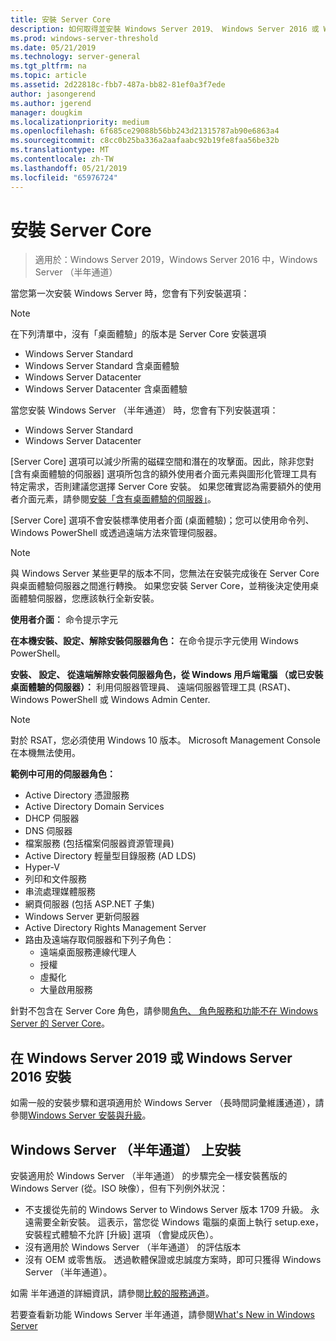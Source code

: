 ```yaml
---
title: 安裝 Server Core
description: 如何取得並安裝 Windows Server 2019、 Windows Server 2016 或 Windows Server （半年通道） 上的 Server Core 安裝。
ms.prod: windows-server-threshold
ms.date: 05/21/2019
ms.technology: server-general
ms.tgt_pltfrm: na
ms.topic: article
ms.assetid: 2d22818c-fbb7-487a-bb82-81ef0a3f7ede
author: jasongerend
ms.author: jgerend
manager: dougkim
ms.localizationpriority: medium
ms.openlocfilehash: 6f685ce29088b56bb243d21315787ab90e6863a4
ms.sourcegitcommit: c8cc0b25ba336a2aafaabc92b19fe8faa56be32b
ms.translationtype: MT
ms.contentlocale: zh-TW
ms.lasthandoff: 05/21/2019
ms.locfileid: "65976724"
---
```

# <a name="install-server-core"></a>安裝 Server Core

> 適用於：Windows Server 2019，Windows Server 2016 中，Windows Server （半年通道）
  
當您第一次安裝 Windows Server 時，您會有下列安裝選項：

>[!NOTE]
> 在下列清單中，沒有「桌面體驗」的版本是 Server Core 安裝選項

-   Windows Server Standard
-   Windows Server Standard 含桌面體驗
-   Windows Server Datacenter
-   Windows Server Datacenter 含桌面體驗

當您安裝 Windows Server （半年通道） 時，您會有下列安裝選項：

-   Windows Server Standard 
-   Windows Server Datacenter

[Server Core] 選項可以減少所需的磁碟空間和潛在的攻擊面。因此，除非您對 [含有桌面體驗的伺服器] 選項所包含的額外使用者介面元素與圖形化管理工具有特定需求，否則建議您選擇 Server Core 安裝。 如果您確實認為需要額外的使用者介面元素，請參閱[安裝「含有桌面體驗的伺服器」](Getting-Started-with-Server-with-Desktop-Experience.md)。 

[Server Core] 選項不會安裝標準使用者介面 (桌面體驗)；您可以使用命令列、Windows PowerShell 或透過遠端方法來管理伺服器。

>[!NOTE]
>
>與 Windows Server 某些更早的版本不同，您無法在安裝完成後在 Server Core 與桌面體驗伺服器之間進行轉換。 如果您安裝 Server Core，並稍後決定使用桌面體驗伺服器，您應該執行全新安裝。

**使用者介面︰** 命令提示字元

**在本機安裝、設定、解除安裝伺服器角色：** 在命令提示字元使用 Windows PowerShell。

**安裝、 設定、 從遠端解除安裝伺服器角色，從 Windows 用戶端電腦 （或已安裝桌面體驗的伺服器）：** 利用伺服器管理員、 遠端伺服器管理工具 (RSAT)、 Windows PowerShell 或 Windows Admin Center.

>[!NOTE]
>
>對於 RSAT，您必須使用 Windows 10 版本。
>Microsoft Management Console 在本機無法使用。

**範例中可用的伺服器角色：**

- Active Directory 憑證服務
- Active Directory Domain Services
- DHCP 伺服器
- DNS 伺服器
- 檔案服務 (包括檔案伺服器資源管理員)
- Active Directory 輕量型目錄服務 (AD LDS)
- Hyper-V
- 列印和文件服務
- 串流處理媒體服務
- 網頁伺服器 (包括 ASP.NET 子集)
- Windows Server 更新伺服器
- Active Directory Rights Management Server
- 路由及遠端存取伺服器和下列子角色：
   - 遠端桌面服務連線代理人
   - 授權
   - 虛擬化
   - 大量啟用服務

針對不包含在 Server Core 角色，請參閱[角色、 角色服務和功能不在 Windows Server 的 Server Core](../administration/server-core/server-core-removed-roles.md)。

## <a name="installing-on-windows-server-2019-or-windows-server-2016"></a>在 Windows Server 2019 或 Windows Server 2016 安裝

如需一般的安裝步驟和選項適用於 Windows Server （長時間詞彙維護通道），請參閱[Windows Server 安裝與升級](installation-and-upgrade.md)。

## <a name="installing-on-windows-server-semi-annual-channel"></a>Windows Server （半年通道） 上安裝

安裝適用於 Windows Server （半年通道） 的步驟完全一樣安裝舊版的 Windows Server (從。ISO 映像），但有下列例外狀況：

- 不支援從先前的 Windows Server to Windows Server 版本 1709 升級。 永遠需要全新安裝。
   這表示，當您從 Windows 電腦的桌面上執行 setup.exe，安裝程式體驗不允許 [升級] 選項 （會變成灰色）。
- 沒有適用於 Windows Server （半年通道） 的評估版本
- 沒有 OEM 或零售版。 透過軟體保證或忠誠度方案時，即可只獲得 Windows Server （半年通道）。

如需 半年通道的詳細資訊，請參閱[比較的服務通道](../get-started-19/servicing-channels-19.md)。

若要查看新功能 Windows Server 半年通道，請參閱[What's New in Windows Server](whats-new-in-windows-server.md)
